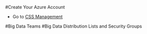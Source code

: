 
#Create Your Azure Account
   * Go to [CSS Management]()

#Big Data Teams
#Big Data Distribution Lists and Security Groups
